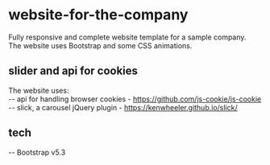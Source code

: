 # website-for-the-company

Fully responsive and complete website template for a sample company. <br />
The website uses Bootstrap and some CSS animations.

## slider and api for cookies

The website uses: <br>
-- api for handling browser cookies - https://github.com/js-cookie/js-cookie <br>
-- slick, a carousel jQuery plugin - https://kenwheeler.github.io/slick/ 

## tech

-- Bootstrap v5.3
